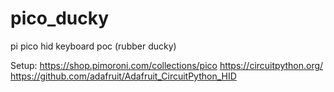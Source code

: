 # pico_ducky
pi pico hid keyboard poc (rubber ducky)

Setup:
https://shop.pimoroni.com/collections/pico
https://circuitpython.org/
https://github.com/adafruit/Adafruit_CircuitPython_HID

